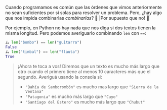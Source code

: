 Cuando programamos es común que las órdenes que vimos anteriormente no sean suficientes por sí solas para resolver un problema. Pero, ¿hay algo que nos impida combinarlas _combinarlas_? :thinking: |Por supuesto que no! :handshake:

Por ejemplo, en Python no hay nada que nos diga si dos textos tienen la misma longitud. Pero podemos averiguarlo combinando `len` con `==`: 

```python
ム len("bombo") == len("guitarra")
False
ム len("timbal") == len("flauta")
True
```

> ¡Ahora te toca a vos! Diremos que un texto es mucho más largo que otro cuando el primero tiene al menos 10 caracteres más que el segundo. Averiguá usando la consola si:
>
> * `"Bahía de Samborombón"` es mucho mas largo que `"Sierra de la Ventana"`
> * `"Patagonia"` es mucho más largo que `"Cuyo"`
> * `"Santiago del Estero"` es mucho más largo que `"Chubut"`
